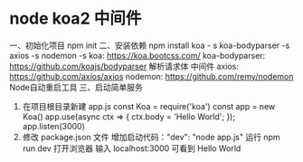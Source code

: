 # node koa2 中间件
一、初始化项目
  npm init
二、安装依赖
npm install koa - s koa-bodyparser -s axios -s nodemon -s
koa: https://koa.bootcss.com/
koa-bodyparser: https://github.com/koajs/bodyparser 解析请求体 中间件
axios: https://github.com/axios/axios
nodemon: https://github.com/remy/nodemon Node自动重启工具
三、启动简单服务
1. 在项目根目录新建 app.js 
  const Koa = require('koa')
  const app = new Koa()
  app.use(async ctx => {
    ctx.body = 'Hello World';
  });
  app.listen(3000)
2. 修改 package.json 文件
  增加启动代码："dev": "node app.js"
  运行 npm run dev
  打开浏览器 输入 localhost:3000
  可看到 Hello World
